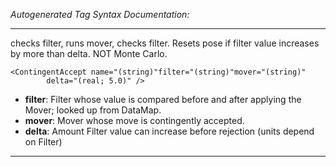 _Autogenerated Tag Syntax Documentation:_

---
checks filter, runs mover, checks filter.  Resets pose if filter value increases by more than delta. NOT Monte Carlo.

```
<ContingentAccept name="(string)"filter="(string)"mover="(string)"
        delta="(real; 5.0)" />
```

-   **filter**: Filter whose value is compared before and after applying the Mover; looked up from DataMap.
-   **mover**: Mover whose move is contingently accepted.
-   **delta**: Amount Filter value can increase before rejection (units depend on Filter)

---
